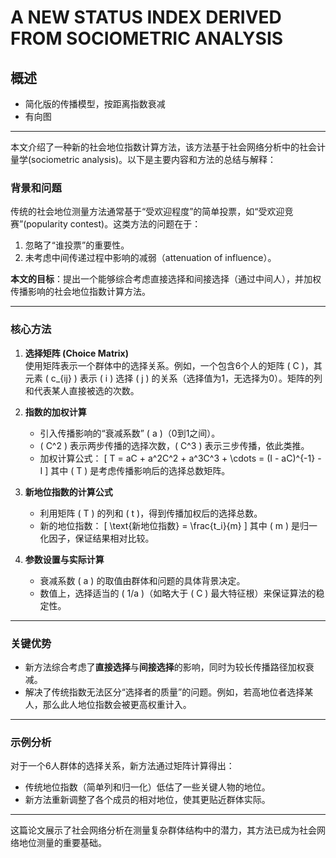 # A NEW STATUS INDEX DERIVED FROM SOCIOMETRIC ANALYSIS

## 概述
- 简化版的传播模型，按距离指数衰减
- 有向图

---

本文介绍了一种新的社会地位指数计算方法，该方法基于社会网络分析中的社会计量学(sociometric analysis)。以下是主要内容和方法的总结与解释：

### **背景和问题**  
传统的社会地位测量方法通常基于“受欢迎程度”的简单投票，如“受欢迎竞赛”(popularity contest)。这类方法的问题在于：
1. 忽略了“谁投票”的重要性。
2. 未考虑中间传递过程中影响的减弱（attenuation of influence）。

**本文的目标**：提出一个能够综合考虑直接选择和间接选择（通过中间人），并加权传播影响的社会地位指数计算方法。

---

### **核心方法**  

1. **选择矩阵 (Choice Matrix)**  
   使用矩阵表示一个群体中的选择关系。例如，一个包含6个人的矩阵 \( C \)，其元素 \( c_{ij} \) 表示 \( i \) 选择 \( j \) 的关系（选择值为1，无选择为0）。矩阵的列和代表某人直接被选的次数。

2. **指数的加权计算**  
   - 引入传播影响的“衰减系数” \( a \)（0到1之间）。
   - \( C^2 \) 表示两步传播的选择次数，\( C^3 \) 表示三步传播，依此类推。
   - 加权计算公式：
     \[
     T = aC + a^2C^2 + a^3C^3 + \cdots = (I - aC)^{-1} - I
     \]
     其中 \( T \) 是考虑传播影响后的选择总数矩阵。

3. **新地位指数的计算公式**  
   - 利用矩阵 \( T \) 的列和 \( t \)，得到传播加权后的选择总数。
   - 新的地位指数：
     \[
     \text{新地位指数} = \frac{t_i}{m}
     \]
     其中 \( m \) 是归一化因子，保证结果相对比较。

4. **参数设置与实际计算**  
   - 衰减系数 \( a \) 的取值由群体和问题的具体背景决定。
   - 数值上，选择适当的 \( 1/a \)（如略大于 \( C \) 最大特征根）来保证算法的稳定性。

---

### **关键优势**  
- 新方法综合考虑了**直接选择**与**间接选择**的影响，同时为较长传播路径加权衰减。
- 解决了传统指数无法区分“选择者的质量”的问题。例如，若高地位者选择某人，那么此人地位指数会被更高权重计入。

---

### **示例分析**  
对于一个6人群体的选择关系，新方法通过矩阵计算得出：
- 传统地位指数（简单列和归一化）低估了一些关键人物的地位。
- 新方法重新调整了各个成员的相对地位，使其更贴近群体实际。

---

这篇论文展示了社会网络分析在测量复杂群体结构中的潜力，其方法已成为社会网络地位测量的重要基础。